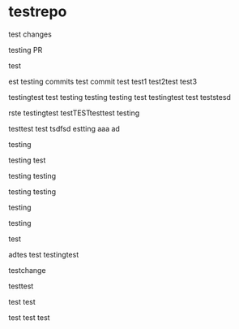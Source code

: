 # testrepo

test changes

testing PR

test


est
testing commits
test commit
test
test1
test2test
test3

testingtest
test
testing
testing
testing
test
testingtest
test
teststesd

rste
testingtest
testTESTtesttest
testing


testtest
test
tsdfsd
estting
aaa
ad

testing

testing
test

testing
testing

testing
testing

testing

testing


test

adtes
test
testingtest

testchange

testtest

test
test

test
test
test

